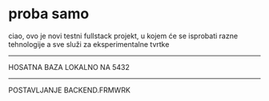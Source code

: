 # proba samo

ciao, ovo je novi testni fullstack projekt, u kojem će se isprobati razne tehnologije a sve služi za eksperimentalne tvrtke

***
HOSATNA BAZA LOKALNO NA 5432

***
POSTAVLJANJE BACKEND.FRMWRK


